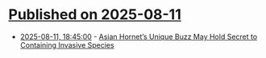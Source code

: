 # [Published on 2025-08-11](index.md)

* [2025-08-11, 18:45:00](https://soylentnews.org/article.pl?sid=25/08/10/1036210&from=rss) - [Asian Hornet’s Unique Buzz May Hold Secret to Containing Invasive Species](https://soylentnews.org/article.pl?sid=25/08/10/1036210&from=rss)
